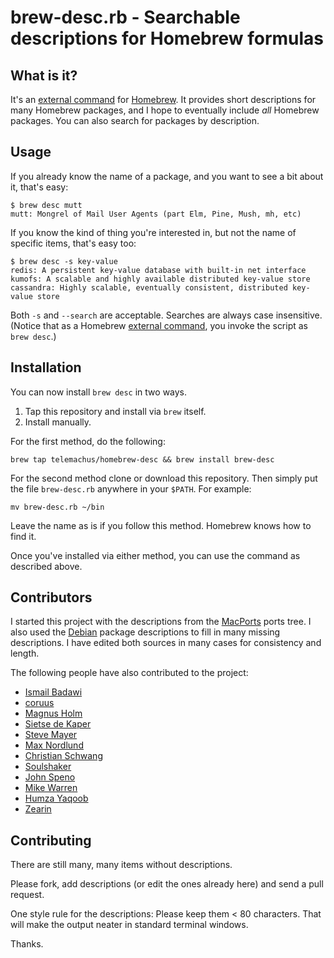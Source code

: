 # brew-desc.rb - Searchable descriptions for Homebrew formulas

## What is it?

It's an [external
command](https://github.com/mxcl/homebrew/wiki/External-Commands) for
[Homebrew](https://github.com/mxcl/homebrew). It provides short
descriptions for many Homebrew packages, and I hope to eventually include
*all* Homebrew packages. You can also search for packages by description.

## Usage

If you already know the name of a package, and you want to see a bit about
it, that's easy:

    $ brew desc mutt
    mutt: Mongrel of Mail User Agents (part Elm, Pine, Mush, mh, etc)

If you know the kind of thing you're interested in, but not the name of
specific items, that's easy too:

    $ brew desc -s key-value
    redis: A persistent key-value database with built-in net interface
    kumofs: A scalable and highly available distributed key-value store
    cassandra: Highly scalable, eventually consistent, distributed key-value store

Both `-s` and `--search` are acceptable. Searches are always case
insensitive. (Notice that as a Homebrew [external
command](https://github.com/mxcl/homebrew/wiki/External-Commands), you
invoke the script as `brew desc`.)

## Installation

You can now install `brew desc` in two ways.

1. Tap this repository and install via `brew` itself.
1. Install manually.

For the first method, do the following:

    brew tap telemachus/homebrew-desc && brew install brew-desc

For the second method clone or download this repository. Then simply put
the file `brew-desc.rb` anywhere in your `$PATH`. For example:

    mv brew-desc.rb ~/bin

Leave the name as is if you follow this method. Homebrew knows how to find
it.

Once you've installed via either method, you can use the command as
described above.

## Contributors

I started this project with the descriptions from the
[MacPorts](http://www.macports.org/) ports tree. I also used the
[Debian](http://www.debian.org/) package descriptions to fill in many
missing descriptions. I have edited both sources in many cases for
consistency and length.

The following people have also contributed to the project:

+ [Ismail Badawi](https://github.com/isbadawi)
+ [coruus](https://github.com/coruus)
+ [Magnus Holm](https://github.com/judofyr)
+ [Sietse de Kaper](https://github.com/targeter)
+ [Steve Mayer](https://github.com/mayersj1)
+ [Max Nordlund](https://github.com/maxnordlund)
+ [Christian Schwang](https://github.com/CSchwang)
+ [Soulshaker](https://github.com/soulshaker)
+ [John Speno](https://github.com/JohnSpeno)
+ [Mike Warren](https://github.com/workmade)
+ [Humza Yaqoob](https://github.com/secondplanet)
+ [Zearin](https://github.com/Zearin)

## Contributing

There are still many, many items without descriptions.

Please fork, add descriptions (or edit the ones already here) and send
a pull request.

One style rule for the descriptions: Please keep them &lt; 80 characters.
That will make the output neater in standard terminal windows.

Thanks.
